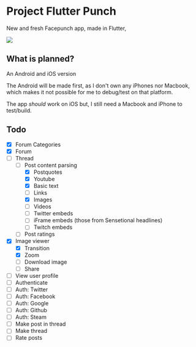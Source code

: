 # Project Flutter Punch
New and fresh Facepunch app, made in Flutter,

![](https://i.imgur.com/e5L6bAn.png)

## What is planned?
An Android and iOS version

The Android will be made first, as I don't own any iPhones nor Macbook, which makes it not possible for me to debug/test on that platform.

The app *should* work on iOS but, I still need a Macbook and iPhone to test/build.

## Todo
- [x] Forum Categories
- [x] Forum
- [ ] Thread
  - [ ] Post content parsing 
    - [x]  Postquotes
    - [x]  Youtube
    - [x]  Basic text
    - [ ]  Links
    - [x]  Images
    - [ ]  Videos
    - [ ]  Twitter embeds
    - [ ]  iFrame embeds (those from Sensetional headlines)
    - [ ]  Twitch embeds
  - [ ] Post ratings
- [x] Image viewer
  - [x] Transition
  - [x] Zoom
  - [ ] Download image
  - [ ] Share
- [ ] View user profile
- [ ] Authenticate
- [ ] Auth: Twitter
- [ ] Auth: Facebook
- [ ] Auth: Google
- [ ] Auth: Github
- [ ] Auth: Steam
- [ ] Make post in thread
- [ ] Make thread
- [ ] Rate posts
